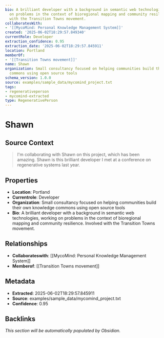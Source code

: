 ```yaml
---
bio: A brilliant developer with a background in semantic web technologies, working
  on problems in the context of bioregional mapping and community resilience. Involved
  with the Transition Towns movement.
collaboratesWith:
- '[[MycoMind: Personal Knowledge Management System]]'
created: '2025-06-02T18:29:57.849340'
currentRole: Developer
extraction_confidence: 0.95
extraction_date: '2025-06-02T18:29:57.845911'
location: Portland
memberOf:
- '[[Transition Towns movement]]'
name: Shawn
organization: Small consultancy focused on helping communities build their own knowledge
  commons using open source tools
schema_version: 1.0.0
source: examples/sample_data/mycomind_project.txt
tags:
- regenerativeperson
- mycomind-extracted
type: RegenerativePerson
---
```


# Shawn

## Source Context

> I'm collaborating with Shawn on this project, which has been amazing. Shawn is this brilliant developer I met at a conference on regenerative systems last year.

## Properties
- **Location**: Portland
- **Currentrole**: Developer
- **Organization**: Small consultancy focused on helping communities build their own knowledge commons using open source tools
- **Bio**: A brilliant developer with a background in semantic web technologies, working on problems in the context of bioregional mapping and community resilience. Involved with the Transition Towns movement.

## Relationships
- **Collaborateswith**: [[MycoMind: Personal Knowledge Management System]]
- **Memberof**: [[Transition Towns movement]]

## Metadata
- **Extracted**: 2025-06-02T18:29:57.845911
- **Source**: examples/sample_data/mycomind_project.txt
- **Confidence**: 0.95

## Backlinks

*This section will be automatically populated by Obsidian.*